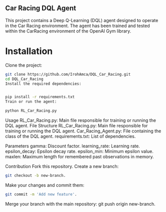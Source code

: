 ## Car Racing DQL Agent

This project contains a Deep Q-Learning (DQL) agent designed to operate in the Car Racing environment. The agent has been trained and tested within the CarRacing environment of the OpenAI Gym library.

# Installation
Clone the project:

```bash
git clone https://github.com/IrohAmca/DQL_Car_Racing.git
cd DQL_Car_Racing
Install the required dependencies:
```
```bash

pip install -r requirements.txt
Train or run the agent:
```
```bash
python RL_Car_Racing.py
```
Usage
RL_Car_Racing.py: Main file responsible for training or running the DQL agent.
File Structure
RL_Car_Racing.py: Main file responsible for training or running the DQL agent.
Car_Racing_Agent.py: File containing the class of the DQL agent.
requirements.txt: List of dependencies.

Parameters
gamma: Discount factor.
learning_rate: Learning rate.
epsilon_decay: Epsilon decay rate.
epsilon_min: Minimum epsilon value.
maxlen: Maximum length for remembered past observations in memory.

Contribution
Fork this repository.
Create a new branch: 
```bash
git checkout -b new-branch.
```
Make your changes and commit them:
```bash
git commit -m 'Add new feature'.
```
Merge your branch with the main repository: git push origin new-branch.
